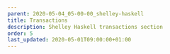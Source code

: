 ```yaml
---
parent: 2020-05-04_05-00-00_shelley-haskell
title: Transactions
description: Shelley Haskell transactions section
order: 5
last_updated: 2020-05-01T09:00:00+01:00
---
```

